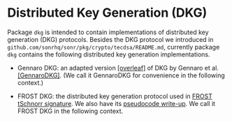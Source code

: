 # Distributed Key Generation (DKG)

Package `dkg` is intended to contain implementations of distributed key generation (DKG) protocols.
Besides the DKG protocol we introduced in `github.com/sonrhq/sonr/pkg/crypto/tecdsa/README.md`, currently
package `dkg` contains the following distributed key generation implementations.

- Gennaro DKG: an adapted version [[overleaf]](https://www.overleaf.com/project/60915c0df1d6917f5cde6657) of
  DKG by Gennaro et al. [[GennaroDKG]](https://link.springer.com/content/pdf/10.1007/s00145-006-0347-3.pdf). (We call it
  GennaroDKG for convenience in the following context.)

- FROST DKG: the distributed key generation protocol used in [FROST tSchnorr signature](https://tools.ietf.org/pdf/draft-komlo-frost-00.pdf). We also
  have its [pseudocode write-up](https://www.overleaf.com/read/nvmyjwsnbrwj). We call it FROST DKG in the following context.
